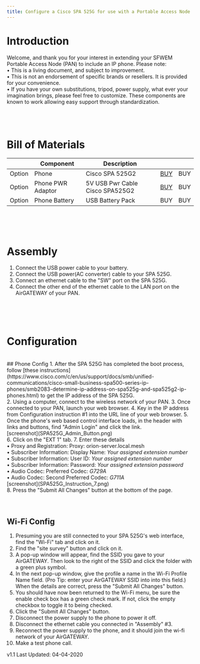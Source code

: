 ```yaml
---
title: Configure a Cisco SPA 525G for use with a Portable Access Node
---
```

# Introduction
Welcome, and thank you for your interest in extending your SFWEM Portable Access Node (PAN) to include an IP phone. Please note:<br>
•	This is a living document, and subject to improvement.<br>
•	This is not an endorsement of specific brands or resellers. It is provided for your convenience.<br>
•	If you have your own substitutions, tripod, power supply, what ever your imagination brings, please feel free to customize. These components are known to work allowing easy support through standardization.<br>
<br>
<br>
<br>
# Bill of Materials

|        | Component | Description |     |     |
| ------ | --------- | ----------- | --- | --- |
| Option | Phone | Cisco SPA 525G2 |[BUY](https://www.tritondatacomonline.com/products/cisco-spa-525g2-wireless-small-business-ip-phone-spa525g2?variant=3775636868&utm_medium=cpc&utm_source=google&utm_campaign=Google%20Shopping&gclid=EAIaIQobChMIjfORiLfU5wIVE7vsCh194gP4EAQYASABEgIYN_D_BwE)| BUY | BUY |
| Option | Phone PWR Adaptor | 5V USB Pwr Cable Cisco SPA525G2 |[BUY](https://www.amazon.com/MyVolts-Power-Cable-Compatible-SPA525G2/dp/B00GC0T3LE) | BUY | BUY |
| Option | Phone Battery | USB Battery Pack | BUY | BUY | BUY |
<br>
<br>
<br>

# Assembly
1. Connect the USB power cable to your battery.
2. Connect the USB power(AC converter) cable to your SPA 525G.
3. Connect an ethernet cable to the "SW" port on the SPA 525G.
4. Connect the other end of the ethernet cable to the LAN port on the AirGATEWAY of your PAN.
<br>
<br>
<br>

# Configuration
<br>
## Phone Config
1. After the SPA 525G has completed the boot process, follow [these instructions](https://www.cisco.com/c/en/us/support/docs/smb/unified-communications/cisco-small-business-spa500-series-ip-phones/smb2083-determine-ip-address-on-spa525g-and-spa525g2-ip-phones.html) to get the IP address of the SPA 525G.<br>
2. Using a computer, connect to the wireless network of your PAN.
3. Once connected to your PAN, launch your web browser.
4. Key in the IP address from Configuration instruction #1 into the URL line of your web browser.
5. Once the phone's web based control interface loads, in the header with links and buttons, find "Admin Login" and click the link.<br>
[screenshot](SPA525G_Admin_Button.png)<br>
6. Click on the "EXT 1" tab.
7. Enter these details<br>
   •	Proxy and Registration: Proxy: orion-server.local.mesh<br>
   •	Subscriber Information: Display Name: <I>Your assigned extension number</I><br>
   •	Subscriber Information: User ID: <I>Your assigned extension number</I><br>
   •	Subscriber Information: Password: <I>Your assigned extension password</I><br>
   •	Audio Codec: Preferred Codec: <I>G729A</I><br>
   •	Audio Codec: Second Preferred Codec: <I>G711A</I><br>
[screenshot](SPA525G_Instruction_7.png)<br>
8. Press the "Submit All Changes" button at the bottom of the page.
<br>
<br>
<br>


## Wi-Fi Config
1. Presuming you are still connected to your SPA 525G's web interface, find the "Wi-Fi" tab and click on it.
2. Find the "site survey" button and click on it.
3. A pop-up window will appear, find the SSID you gave to your AirGATEWAY. Then look to the right of the SSID and click the folder with a green plus symbol.
4. In the next pop-up window, give the profile a name in the Wi-Fi Profile Name field. (Pro Tip: enter your AirGATEWAY SSID into into this field.) When the details are correct, press the "Submit All Changes" button.
5. You should have now been returned to the Wi-Fi menu, be sure the enable check box has a green check mark. If not, click the empty checkbox to toggle it to being checked.
6. Click the "Submit All Changes" button.
7. Disconnect the power supply to the phone to power it off.
8. Disconnect the ethernet cable you connected in "Assembly" #3.
9. Reconnect the power supply to the phone, and it should join the wi-fi network of your AirGATEWAY.
10. Make a test phone call.

v1.1 Last Updated: 04-04-2020
